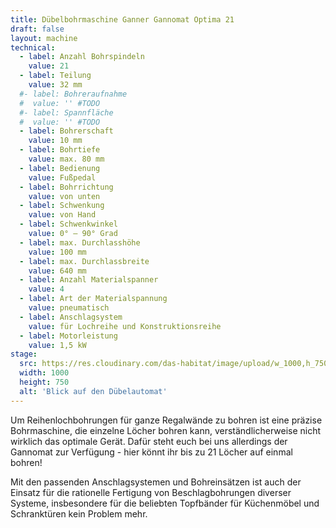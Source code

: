 ```yaml
---
title: Dübelbohrmaschine Ganner Gannomat Optima 21
draft: false
layout: machine
technical:
  - label: Anzahl Bohrspindeln
    value: 21
  - label: Teilung
    value: 32 mm
  #- label: Bohreraufnahme
  #  value: '' #TODO
  #- label: Spannfläche
  #  value: '' #TODO
  - label: Bohrerschaft
    value: 10 mm
  - label: Bohrtiefe
    value: max. 80 mm
  - label: Bedienung
    value: Fußpedal
  - label: Bohrrichtung
    value: von unten
  - label: Schwenkung
    value: von Hand
  - label: Schwenkwinkel
    value: 0° – 90° Grad
  - label: max. Durchlasshöhe
    value: 100 mm
  - label: max. Durchlassbreite
    value: 640 mm
  - label: Anzahl Materialspanner
    value: 4
  - label: Art der Materialspannung
    value: pneumatisch
  - label: Anschlagsystem
    value: für Lochreihe und Konstruktionsreihe
  - label: Motorleistung
    value: 1,5 kW
stage:
  src: https://res.cloudinary.com/das-habitat/image/upload/w_1000,h_750,c_fill,f_auto/maschinen/holz_holz_duebelbohrmaschine.jpg
  width: 1000
  height: 750
  alt: 'Blick auf den Dübelautomat'    
---
```


Um Reihenlochbohrungen für ganze Regalwände zu bohren ist eine präzise Bohrmaschine, die einzelne Löcher bohren kann, verständlicherweise nicht wirklich das optimale Gerät. Dafür steht euch bei uns allerdings der Gannomat zur Verfügung - hier könnt ihr bis zu 21 Löcher auf einmal bohren!

Mit den passenden Anschlagsystemen und Bohreinsätzen ist auch der Einsatz für die rationelle Fertigung von Beschlagbohrungen diverser Systeme, insbesondere für die beliebten Topfbänder für Küchenmöbel und Schranktüren kein Problem mehr.
